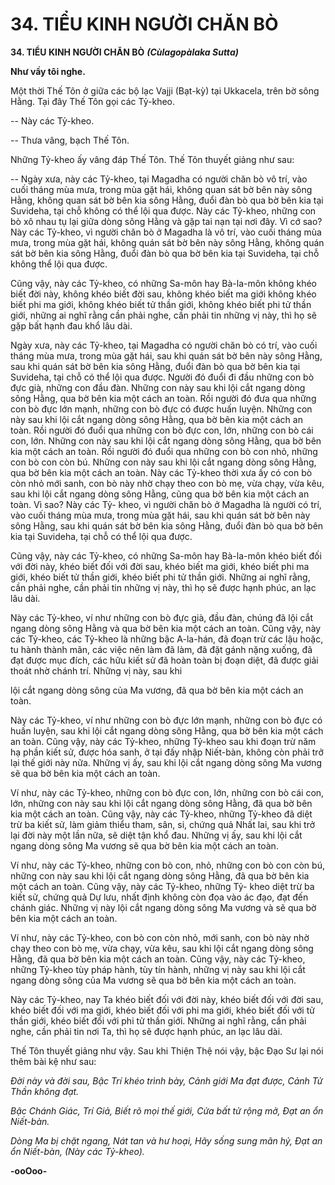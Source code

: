# 34. TIỂU KINH NGƯỜI CHĂN BÒ

**34. TIỂU KINH NGƯỜI CHĂN BÒ**
***(Cùlagopàlaka Sutta)***

**Như vầy tôi nghe.**

Một thời Thế Tôn ở giữa các bộ lạc Vajji (Bạt-kỳ) tại Ukkacela, trên bờ sông Hằng. Tại đây Thế Tôn gọi
các Tỷ-kheo.

-- Này các Tỷ-kheo.

-- Thưa vâng, bạch Thế Tôn.

Những Tỷ-kheo ấy vâng đáp Thế Tôn. Thế Tôn thuyết giảng như sau:

-- Ngày xưa, này các Tỷ-kheo, tại Magadha có người chăn bò vô trí, vào cuối tháng mùa mưa, trong mùa
gặt hái, không quan sát bờ bên này sông Hằng, không quan sát bờ bên kia sông Hằng, đuổi đàn bò qua
bờ bên kia tại Suvideha, tại chỗ không có thể lội qua được. Này các Tỷ-kheo, những con bò xô nhau tụ
lại giữa dòng sông Hằng và gặp tai nạn tại nơi đây. Vì cớ sao? Này các Tỷ-kheo, vì người chăn bò ở
Magadha là vô trí, vào cuối tháng mùa mưa, trong mùa gặt hái, không quán sát bờ bên này sông Hằng,
không quán sát bờ bên kia sông Hằng, đuổi đàn bò qua bờ bên kia tại Suvideha, tại chỗ không thể lội
qua được.

Cũng vậy, này các Tỷ-kheo, có những Sa-môn hay Bà-la-môn không khéo biết đời này, không khéo biết
đời sau, không khéo biết ma giới không khéo biết phi ma giới, không khéo biết tử thần giới, không khéo
biết phi tử thần giới, những ai nghĩ rằng cần phải nghe, cần phải tin những vị này, thì họ sẽ gặp bất hạnh
đau khổ lâu dài.

Ngày xưa, này các Tỷ-kheo, tại Magadha có người chăn bò có trí, vào cuối tháng mùa mưa, trong mùa
gặt hái, sau khi quán sát bờ bên này sông Hằng, sau khi quán sát bờ bên kia sông Hằng, đuổi đàn bò qua
bờ bên kia tại Suvideha, tại chỗ có thể lội qua được. Người đó đuổi đi đầu những con bò đực già, những
con đầu đàn. Những con này sau khi lội cắt ngang dòng sông Hằng, qua bờ bên kia một cách an toàn.
Rồi người đó đưa qua những con bò đực lớn mạnh, những con bò đực có được huấn luyện. Những con
này sau khi lội cắt ngang dòng sông Hằng, qua bờ bên kia một cách an toàn. Rồi người đó đuổi qua
những con bò đực con, lớn, những con bò cái con, lớn. Những con này sau khi lội cắt ngang dòng sông
Hằng, qua bờ bên kia một cách an toàn. Rồi người đó đuổi qua những con bò con nhỏ, những con bò con
còn bú. Những con này sau khi lội cắt ngang dòng sông Hằng, qua bờ bên kia một cách an toàn. Này các
Tỷ-kheo thời xưa ấy có con bò còn nhỏ mới sanh, con bò này nhờ chạy theo con bò mẹ, vừa chạy, vừa
kêu, sau khi lội cắt ngang dòng sông Hằng, cũng qua bờ bên kia một cách an toàn. Vì sao? Này các Tỷ-
kheo, vì người chăn bò ở Magadha là người có trí, vào cuối tháng mùa mưa, trong mùa gặt hái, sau khi
quán sát bờ bên này sông Hằng, sau khi quán sát bờ bên kia sông Hằng, đuổi đàn bò qua bờ bên kia tại
Suvideha, tại chỗ có thể lội qua được.

Cũng vậy, này các Tỷ-kheo, có những Sa-môn hay Bà-la-môn khéo biết đối với đời này, khéo biết đối
với đời sau, khéo biết ma giới, khéo biết phi ma giới, khéo biết tử thần giới, khéo biết phi tử thần giới.
Những ai nghĩ rằng, cần phải nghe, cần phải tin những vị này, thì họ sẽ được hạnh phúc, an lạc lâu dài.

Này các Tỷ-kheo, ví như những con bò đực già, đầu đàn, chúng đã lội cắt ngang dòng sông Hằng và qua
bờ bên kia một cách an toàn. Cũng vậy, này các Tỷ-kheo, các Tỷ-kheo là những bậc A-la-hán, đã đoạn
trừ các lậu hoặc, tu hành thành mãn, các việc nên làm đã làm, đã đặt gánh nặng xuống, đã đạt được mục
đích, các hữu kiết sử đã hoàn toàn bị đoạn diệt, đã được giải thoát nhờ chánh trí. Những vị này, sau khi

lội cắt ngang dòng sông của Ma vương, đã qua bờ bên kia một cách an toàn.

Này các Tỷ-kheo, ví như những con bò đực lớn mạnh, những con bò đực có huấn luyện, sau khi lội cắt
ngang dòng sông Hằng, qua bờ bên kia một cách an toàn. Cũng vậy, này các Tỷ-kheo, những Tỷ-kheo
sau khi đoạn trừ năm hạ phần kiết sử, được hóa sanh, ở tại đấy nhập Niết-bàn, không còn phải trở lại thế
giới này nữa. Những vị ấy, sau khi lội cắt ngang dòng sông Ma vương sẽ qua bờ bên kia một cách an
toàn.

Ví như, này các Tỷ-kheo, những con bò đực con, lớn, những con bò cái con, lớn, những con này sau khi
lội cắt ngang dòng sông Hằng, đã qua bờ bên kia một cách an toàn. Cũng vậy, này các Tỷ-kheo, những
Tỷ-kheo đã diệt trừ ba kiết sử, làm giảm thiểu tham, sân, si, chứng quả Nhất lai, sau khi trở lại đời này
một lần nữa, sẽ diệt tận khổ đau. Những vị ấy, sau khi lội cắt ngang dòng sông Ma vương sẽ qua bờ bên
kia một cách an toàn.

Ví như, này các Tỷ-kheo, những con bò con, nhỏ, những con bò con còn bú, những con này sau khi lội
cắt ngang dòng sông Hằng, đã qua bờ bên kia một cách an toàn. Cũng vậy, này các Tỷ-kheo, những Tỷ-
kheo diệt trừ ba kiết sử, chứng quả Dự lưu, nhất định không còn đọa vào ác đạo, đạt đến chánh giác.
Những vị này lội cắt ngang dòng sông Ma vương và sẽ qua bờ bên kia một cách an toàn.

Ví như, này các Tỷ-kheo, con bò con còn nhỏ, mới sanh, con bò này nhờ chạy theo con bò mẹ, vừa
chạy, vừa kêu, sau khi lội cắt ngang dòng sông Hằng, đã qua bờ bên kia một cách an toàn. Cũng vậy,
này các Tỷ-kheo, những Tỷ-kheo tùy pháp hành, tùy tín hành, những vị này sau khi lội cắt ngang dòng
sông của Ma vương sẽ qua bờ bên kia một cách an toàn.

Này các Tỷ-kheo, nay Ta khéo biết đối với đời này, khéo biết đối với đời sau, khéo biết đối với ma giới,
khéo biết đối với phi ma giới, khéo biết đối với tử thần giới, khéo biết đối với phi tử thần giới. Những ai
nghĩ rằng, cần phải nghe, cần phải tin nơi Ta, thì họ sẽ được hạnh phúc, an lạc lâu dài.

Thế Tôn thuyết giảng như vậy. Sau khi Thiện Thệ nói vậy, bậc Ðạo Sư lại nói thêm bài kệ như sau:

*Ðời này và đời sau,*
*Bậc Trí khéo trình bày,*
*Cảnh giới Ma đạt được,*
*Cảnh Tử Thần không đạt.*

*Bậc Chánh Giác, Trí Giả,*
*Biết rõ mọi thế giới,*
*Cửa bất tử rộng mở,*
*Ðạt an ổn Niết-bàn.*

*Dòng Ma bị chặt ngang,*
*Nát tan và hư hoại,*
*Hãy sống sung mãn hỷ,*
*Ðạt an ổn Niết-bàn,*
*(Này các Tỷ-kheo).*

**-ooOoo-**

